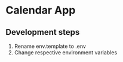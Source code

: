 # Calendar App

## Development steps

1. Rename env.template to .env
2. Change respective environment variables